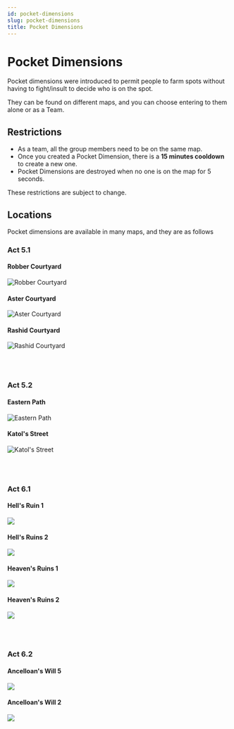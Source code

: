 ```yaml
---
id: pocket-dimensions
slug: pocket-dimensions
title: Pocket Dimensions 
---
```


# Pocket Dimensions

Pocket dimensions were introduced to permit people to farm spots without having to fight/insult to decide who is on the spot.

They can be found on different maps, and you can choose entering to them alone or as a Team.

## Restrictions
- As a team, all the group members need to be on the same map.
- Once you created a Pocket Dimension, there is a **15 minutes cooldown** to create a new one.
- Pocket Dimensions are destroyed when no one is on the map for 5 seconds.

These restrictions are subject to change.

## Locations
Pocket dimensions are available in many maps, and they are as follows

### **Act 5.1**

#### Robber Courtyard

![Robber Courtyard](/img/custom-features/pocket-dimensions/robber-courtyard.png)

#### Aster Courtyard

![Aster Courtyard](/img/custom-features/pocket-dimensions/aster-courtyard.png)

#### Rashid Courtyard

![Rashid Courtyard](/img/custom-features/pocket-dimensions/rashid-courtyard.png)

<br></br>

### **Act 5.2**

#### Eastern Path

![Eastern Path](/img/custom-features/pocket-dimensions/eastern-path.png)

#### Katol's Street

![Katol's Street](/img/custom-features/pocket-dimensions/katol's-street.png)


<br></br>

### **Act 6.1**

#### Hell's Ruin 1

![](https://i.imgur.com/IMMZGiC.png)

#### Hell's Ruins 2
![](https://i.imgur.com/LYrpqFt.png)

#### Heaven's Ruins 1
![](https://i.imgur.com/AX4vXpH.png)

#### Heaven's Ruins 2
![](https://i.imgur.com/2WQxJHv.png)


<br></br>

### **Act 6.2**

#### Ancelloan's Will 5
![](https://i.imgur.com/BqxAA2K.png)

#### Ancelloan's Will 2
![](https://i.imgur.com/gHMZDr6.png)

